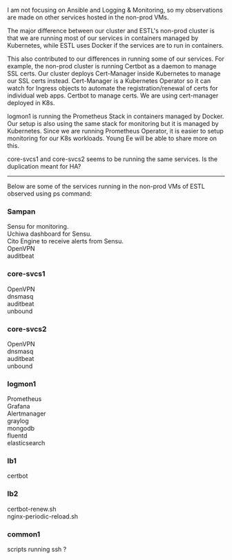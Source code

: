 I am not focusing on Ansible and Logging & Monitoring, so my observations are made on other services hosted in the non-prod VMs.

The major difference between our cluster and ESTL's non-prod cluster is that we are running most of our services in containers managed by Kubernetes, while ESTL uses Docker if the services are to run in containers.

This also contributed to our differences in running some of our services. For example, the non-prod cluster is running Certbot as a daemon to manage SSL certs. Our cluster deploys Cert-Manager inside Kubernetes to manage our SSL certs instead. Cert-Manager is a Kubernetes Operator so it can watch for Ingress objects to automate the registration/renewal of certs for individual web apps.
Certbot to manage certs. We are using cert-manager deployed in K8s.

logmon1 is running the Prometheus Stack in containers managed by Docker. Our setup is also using the same stack for monitoring but it is managed by Kubernetes. Since we are running Prometheus Operator, it is easier to setup monitoring for our K8s workloads. Young Ee will be able to share more on this.

core-svcs1 and core-svcs2 seems to be running the same services. Is the duplication meant for HA?

---
Below are some of the services running in the non-prod VMs of ESTL observed using ps command:
### Sampan
Sensu for monitoring.  
Uchiwa dashboard for Sensu.  
Cito Engine to receive alerts from Sensu.  
OpenVPN  
auditbeat  

### core-svcs1
OpenVPN  
dnsmasq  
auditbeat  
unbound  

### core-svcs2
OpenVPN  
dnsmasq  
auditbeat  
unbound  

### logmon1
Prometheus  
Grafana  
Alertmanager  
graylog  
mongodb  
fluentd  
elasticsearch  

### lb1
certbot  

### lb2
certbot-renew.sh  
nginx-periodic-reload.sh  

### common1
scripts running ssh ?  


